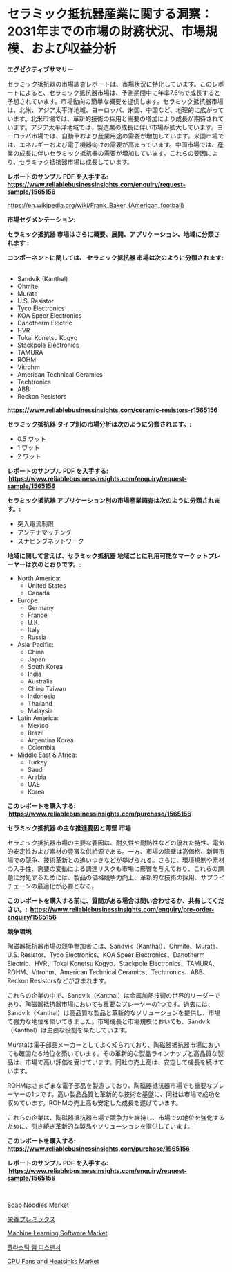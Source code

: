 <p><h1>セラミック抵抗器産業に関する洞察：2031年までの市場の財務状況、市場規模、および収益分析</h1></p><p><strong>エグゼクティブサマリー</strong></p>
<p><p>セラミック抵抗器の市場調査レポートは、市場状況に特化しています。このレポートによると、セラミック抵抗器市場は、予測期間中に年率7.6％で成長すると予想されています。市場動向の簡単な概要を提供します。セラミック抵抗器市場は、北米、アジア太平洋地域、ヨーロッパ、米国、中国など、地理的に広がっています。北米市場では、革新的技術の採用と需要の増加により成長が期待されています。アジア太平洋地域では、製造業の成長に伴い市場が拡大しています。ヨーロッパ市場では、自動車および産業用途の需要が増加しています。米国市場では、エネルギーおよび電子機器向けの需要が高まっています。中国市場では、産業の成長に伴いセラミック抵抗器の需要が増加しています。これらの要因により、セラミック抵抗器市場は成長しています。</p></p>
<p><strong>レポートのサンプル PDF を入手する: <a href="https://www.reliablebusinessinsights.com/enquiry/request-sample/1565156">https://www.reliablebusinessinsights.com/enquiry/request-sample/1565156</a></strong></p>
<p><a href="https://en.wikipedia.org/wiki/Frank_Baker_(American_football)">https://en.wikipedia.org/wiki/Frank_Baker_(American_football)</a></p>
<p><strong>市場セグメンテーション:</strong></p>
<p><strong> セラミック抵抗器 市場はさらに概要、展開、アプリケーション、地域に分類されます :</strong></p>
<p><strong>コンポーネントに関しては、 セラミック抵抗器 市場は次のように分類されます: &nbsp;</strong></p>
<p><ul><li>Sandvik (Kanthal)</li><li>Ohmite</li><li>Murata</li><li>U.S. Resistor</li><li>Tyco Electronics</li><li>KOA Speer Electronics</li><li>Danotherm Electric</li><li>HVR</li><li>Tokai Konetsu Kogyo</li><li>Stackpole Electronics</li><li>TAMURA</li><li>ROHM</li><li>Vitrohm</li><li>American Technical Ceramics</li><li>Techtronics</li><li>ABB</li><li>Reckon Resistors</li></ul></p>
<p><strong><a href="https://www.reliablebusinessinsights.com/ceramic-resistors-r1565156">https://www.reliablebusinessinsights.com/ceramic-resistors-r1565156</a></strong></p>
<p><strong> セラミック抵抗器 タイプ別の市場分析は次のように分類されます。:</strong></p>
<p><ul><li>0.5 ワット</li><li>1 ワット</li><li>2 ワット</li></ul></p>
<p><strong>レポートのサンプル PDF を入手する: &nbsp;<a href="https://www.reliablebusinessinsights.com/enquiry/request-sample/1565156">https://www.reliablebusinessinsights.com/enquiry/request-sample/1565156</a></strong></p>
<p><strong> セラミック抵抗器 アプリケーション別の市場産業調査は次のように分類されます。:</strong></p>
<p><ul><li>突入電流制限</li><li>アンテナマッチング</li><li>スナビングネットワーク</li></ul></p>
<p><strong>地域に関して言えば、セラミック抵抗器 地域ごとに利用可能なマーケットプレーヤーは次のとおりです。:</strong></p>
<p><ul>
    <li>
        North America:
        <ul>
            <li>United States</li>
            <li>Canada</li>
        </ul>
    </li>
    <li>
        Europe:
        <ul>
            <li>Germany</li>
            <li>France</li>
            <li>U.K.</li>
            <li>Italy</li>
            <li>Russia</li>
        </ul>
    </li>
    <li>
        Asia-Pacific:
        <ul>
            <li>China</li>
            <li>Japan</li>
            <li>South Korea</li>
            <li>India</li>
            <li>Australia</li>
            <li>China Taiwan</li>
            <li>Indonesia</li>
            <li>Thailand</li>
            <li>Malaysia</li>
        </ul>
    </li>
    <li>
        Latin America:
        <ul>
            <li>Mexico</li>
            <li>Brazil</li>
            <li>Argentina Korea</li>
            <li>Colombia</li>
        </ul>
    </li>
    <li>
        Middle East & Africa:
        <ul>
            <li>Turkey</li>
            <li>Saudi</li>
            <li>Arabia</li>
            <li>UAE</li>
            <li>Korea</li>
        </ul>
    </li>
    </ul></p>
<p><strong>このレポートを購入する: &nbsp;<a href="https://www.reliablebusinessinsights.com/purchase/1565156">https://www.reliablebusinessinsights.com/purchase/1565156</a></strong></p>
<p><strong>セラミック抵抗器 の主な推進要因と障壁 市場</strong></p>
<p><p>セラミック抵抗器市場の主要な要因は、耐久性や耐熱性などの優れた特性、電気的安定性および素材の豊富な供給源である。一方、市場の障壁は高価格、新興市場での競争、技術革新との追いつきなどが挙げられる。さらに、環境規制や素材の入手性、需要の変動による調達リスクも市場に影響を与えており、これらの課題に対処するためには、製品の価格競争力向上、革新的な技術の採用、サプライチェーンの最適化が必要となる。</p></p>
<p><strong>このレポートを購入する前に、質問がある場合は問い合わせるか、共有してください。:&nbsp; <a href="https://www.reliablebusinessinsights.com/enquiry/pre-order-enquiry/1565156">https://www.reliablebusinessinsights.com/enquiry/pre-order-enquiry/1565156</a></strong></p>
<p><strong>競争環境</strong></p>
<p><p>陶磁器抵抗器市場の競争参加者には、Sandvik（Kanthal）、Ohmite、Murata、U.S. Resistor、Tyco Electronics、KOA Speer Electronics、Danotherm Electric、HVR、Tokai Konetsu Kogyo、Stackpole Electronics、TAMURA、ROHM、Vitrohm、American Technical Ceramics、Techtronics、ABB、Reckon Resistorsなどが含まれます。</p><p>これらの企業の中で、Sandvik（Kanthal）は金属加熱技術の世界的リーダーであり、陶磁器抵抗器市場においても重要なプレーヤーの1つです。過去には、Sandvik（Kanthal）は高品質な製品と革新的なソリューションを提供し、市場で強力な地位を築いてきました。市場成長と市場規模においても、Sandvik（Kanthal）は主要な役割を果たしています。</p><p>Murataは電子部品メーカーとしてよく知られており、陶磁器抵抗器市場においても確固たる地位を築いています。その革新的な製品ラインナップと高品質な製品は、市場で高い評価を受けています。同社の売上高は、安定して成長を続けています。</p><p>ROHMはさまざまな電子部品を製造しており、陶磁器抵抗器市場でも重要なプレーヤーの1つです。高い製品品質と革新的な技術を基盤に、同社は市場で成功を収めています。ROHMの売上高も安定した成長を遂げています。</p><p>これらの企業は、陶磁器抵抗器市場で競争力を維持し、市場での地位を強化するために、引き続き革新的な製品やソリューションを提供しています。</p></p>
<p><strong>このレポートを購入する: &nbsp; <a href="https://www.reliablebusinessinsights.com/purchase/1565156">https://www.reliablebusinessinsights.com/purchase/1565156</a></strong></p>
<p><strong>レポートのサンプル PDF を入手する: &nbsp;<a href="https://www.reliablebusinessinsights.com/enquiry/request-sample/1565156">https://www.reliablebusinessinsights.com/enquiry/request-sample/1565156</a></strong><strong></strong></p>
<p>&nbsp;</p>
<p><p><a href="https://github.com/globismark/Market-Research-Report-List-4/blob/main/soap-noodles-market.md">Soap Noodles Market</a></p><p><a href="https://github.com/lababdou/Market-Research-Report-List-4/blob/main/25362585283.md">栄養プレミックス</a></p><p><a href="https://issuu.com/reportprime-2/docs/machine-learning-software-market-size-2030.pptx">Machine Learning Software Market</a></p><p><a href="https://medium.com/@bricebeahan2023/%ED%94%8C%EB%9D%BC%EC%8A%A4%ED%8B%B1-%EB%9E%A9-%EB%94%94%EC%8A%A4%ED%8E%9C%EC%84%9C-%EC%8B%9C%EC%9E%A5-%EC%97%AD%ED%95%99%EA%B3%BC-%EC%84%B1%EC%9E%A5-%EB%8F%99%EB%A0%A5%EC%9D%84-%EB%B6%84%EC%84%9D%ED%95%98%EA%B3%A0-2024%EB%85%84%EB%B6%80%ED%84%B0-2031%EB%85%84%EA%B9%8C%EC%A7%80-%EC%98%88%EC%B8%A1%ED%95%A9%EB%8B%88%EB%8B%A4-1d1f5cf55b85">플라스틱 랩 디스펜서</a></p><p><a href="https://www.linkedin.com/pulse/exploring-cpu-fans-heatsinks-market-dynamics-global-trends-rwx4e">CPU Fans and Heatsinks Market</a></p></p>